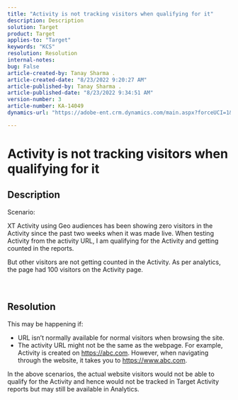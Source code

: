 ```yaml
---
title: "Activity is not tracking visitors when qualifying for it"
description: Description
solution: Target
product: Target
applies-to: "Target"
keywords: "KCS"
resolution: Resolution
internal-notes: 
bug: False
article-created-by: Tanay Sharma .
article-created-date: "8/23/2022 9:20:27 AM"
article-published-by: Tanay Sharma .
article-published-date: "8/23/2022 9:34:51 AM"
version-number: 3
article-number: KA-14049
dynamics-url: "https://adobe-ent.crm.dynamics.com/main.aspx?forceUCI=1&pagetype=entityrecord&etn=knowledgearticle&id=3aee61d0-c422-ed11-b83e-00224808613b"

---
```

# Activity is not tracking visitors when qualifying for it

## Description


Scenario:



XT Activity using Geo audiences has been showing zero visitors in the Activity since the past two weeks when it was made live. When testing Activity from the activity URL, I am qualifying for the Activity and getting counted in the reports.



But other visitors are not getting counted in the Activity. As per analytics, the page had 100 visitors on the Activity page.
<br><br> <br>

## Resolution


This may be happening if:

- URL isn’t normally available for normal visitors when browsing the site.
- The activity URL might not be the same as the webpage. For example, Activity is created on https://abc.com. However, when navigating through the website, it takes you to https://www.abc.com.


In the above scenarios, the actual website visitors would not be able to qualify for the Activity and hence would not be tracked in Target Activity reports but may still be available in Analytics.

